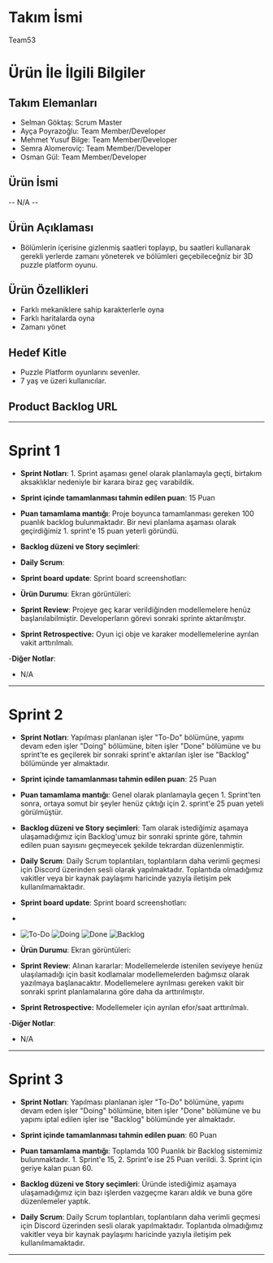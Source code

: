 # **Takım İsmi**

Team53

# Ürün İle İlgili Bilgiler

## Takım Elemanları

- Selman Göktaş: Scrum Master
- Ayça Poyrazoğlu: Team Member/Developer
- Mehmet Yusuf Bilge: Team Member/Developer
- Semra Alomeroviç: Team Member/Developer
- Osman Gül: Team Member/Developer

## Ürün İsmi

-- N/A --

## Ürün Açıklaması

- Bölümlerin içerisine gizlenmiş saatleri toplayıp, bu saatleri kullanarak gerekli yerlerde zamanı yöneterek ve bölümleri geçebileceğniz bir 3D puzzle platform oyunu.

## Ürün Özellikleri

- Farklı mekaniklere sahip karakterlerle oyna
- Farklı haritalarda oyna
- Zamanı yönet 

## Hedef Kitle

- Puzzle Platform oyunlarını sevenler.
- 7 yaş ve üzeri kullanıcılar. 


## Product Backlog URL



---

# Sprint 1

- **Sprint Notları**: 1. Sprint aşaması genel olarak planlamayla geçti, birtakım aksaklıklar nedeniyle bir karara biraz geç varabildik.

- **Sprint içinde tamamlanması tahmin edilen puan**: 15 Puan

- **Puan tamamlama mantığı**: Proje boyunca tamamlanması gereken 100 puanlık backlog bulunmaktadır. Bir nevi planlama aşaması olarak geçirdiğimiz 1. sprint'e 15 puan yeterli göründü.

- **Backlog düzeni ve Story seçimleri**:



- **Daily Scrum**:
- **Sprint board update**: Sprint board screenshotları: 


- **Ürün Durumu**: Ekran görüntüleri:
 

- **Sprint Review**: Projeye geç karar verildiğinden modellemelere henüz başlanılabilmiştir. Developerların görevi sonraki sprinte aktarılmıştır.


- **Sprint Retrospective:** Oyun içi obje ve karaker modellemelerine ayrılan vakit arttırılmalı.


-**Diğer Notlar**:
- N/A

---

# Sprint 2

- **Sprint Notları**: Yapılması planlanan işler "To-Do" bölümüne, yapımı devam eden işler "Doing" bölümüne, biten işler "Done" bölümüne ve bu sprint'te es geçilerek bir sonraki sprint'e aktarılan işler ise "Backlog" bölümünde yer almaktadır.

- **Sprint içinde tamamlanması tahmin edilen puan**: 25 Puan

- **Puan tamamlama mantığı**: Genel olarak planlamayla geçen 1. Sprint'ten sonra, ortaya somut bir şeyler henüz çıktığı için 2. sprint'e 25 puan yeteli görülmüştür.

- **Backlog düzeni ve Story seçimleri**: Tam olarak istediğimiz aşamaya ulaşamadığımız için Backlog'umuz bir sonraki sprinte göre, tahmin edilen puan sayısını geçmeyecek şekilde tekrardan düzenlenmiştir.



- **Daily Scrum**: Daily Scrum toplantıları, toplantıların daha verimli geçmesi için Discord üzerinden sesli olarak yapılmaktadır. Toplantıda olmadığımız vakitler veya bir kaynak paylaşımı haricinde yazıyla iletişim pek kullanılmamaktadır.
- **Sprint board update**: Sprint board screenshotları: 
- 
- ![To-Do](https://user-images.githubusercontent.com/104423526/169905267-cc05706f-7984-4a41-a2b0-2796a1bef811.jpg)
![Doing](https://user-images.githubusercontent.com/104423526/169905295-b5d77642-27f0-4ab3-810a-bef3e154d6b6.jpg)
![Done](https://user-images.githubusercontent.com/104423526/169905308-d45bac4e-a045-4233-8e61-c74a8b6b951c.jpg)
![Backlog](https://user-images.githubusercontent.com/104423526/169905323-fa552079-796c-493a-b041-de2d4c008238.jpg)



- **Ürün Durumu**: Ekran görüntüleri: 





- **Sprint Review**: Alınan kararlar: Modellemelerde istenilen seviyeye henüz ulaşılamadığı için basit kodlamalar modellemelerden bağımsız olarak yazılmaya başlanacaktır. Modellemelere ayrılması gereken vakit bir sonraki sprint planlamalarına göre daha da arttırılmıştır.


- **Sprint Retrospective:** Modellemeler için ayrılan efor/saat arttırılmalı.


-**Diğer Notlar**:
- N/A

---

# Sprint 3

- **Sprint Notları**: Yapılması planlanan işler "To-Do" bölümüne, yapımı devam eden işler "Doing" bölümüne, biten işler "Done" bölümüne ve bu yapımı iptal edilen işler ise "Backlog" bölümünde yer almaktadır.

- **Sprint içinde tamamlanması tahmin edilen puan**: 60 Puan

- **Puan tamamlama mantığı**: Toplamda 100 Puanlık bir Backlog sistemimiz bulunmaktadır. 1. Sprint'e 15, 2. Sprint'e ise 25 Puan verildi. 3. Sprint için geriye kalan puan 60.

- **Backlog düzeni ve Story seçimleri**: Üründe istediğimiz aşamaya ulaşamadığımız için bazı işlerden vazgeçme kararı aldık ve buna göre düzenlemeler yaptık.



- **Daily Scrum**: Daily Scrum toplantıları, toplantıların daha verimli geçmesi için Discord üzerinden sesli olarak yapılmaktadır. Toplantıda olmadığımız vakitler veya bir kaynak paylaşımı haricinde yazıyla iletişim pek kullanılmamaktadır.











---


